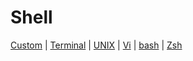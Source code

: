 # Shell

[Custom](custom) |
[Terminal](terminal) |
[UNIX](unix) |
[Vi](vi) |
[bash](bash) |
[Zsh](zsh)
